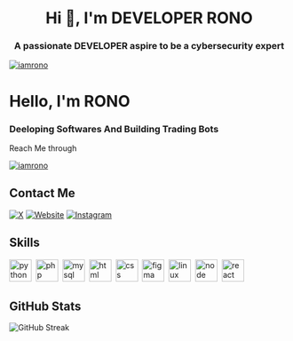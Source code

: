 <h1 align="center">Hi 👋, I'm DEVELOPER RONO</h1>
<h3 align="center">A passionate DEVELOPER aspire to be a cybersecurity expert</h3>

<p align="left"> <a href="https://twitter.com/iamrono" target="blank"><img src="https://img.shields.io/twitter/follow/iamrono?logo=twitter&style=for-the-badge" alt="iamrono" /></a> </p>

# Hello, I'm RONO
### Deeloping Softwares And Building Trading Bots
<a>Reach Me through</a>
<p align="left"> <a href="https://twitter.com/iamrono" target="blank"><img src="https://img.shields.io/twitter/follow/iamrono?logo=twitter&style=for-the-badge" alt="iamrono" /></a> </p>

## Contact Me
<p><a href="https://x.com/Developer_rono?t=Vy2DpmKlV0WV_ZDnb-TPAg&s=09" target="_blank"><img src="https://img.shields.io/badge/X-%23000000.svg?&style=flat-square&logo=x&logoColor=white" alt="X"></a> <a href="http://ronoporfolio-website.vercel.app" target="_blank"><img src="https://img.shields.io/badge/Website-%23FF7139.svg?&style=flat-square&logo=Firefox&logoColor=white" alt="Website"></a> <a href="https://www.instagram.com/just.rono?igsh=OXZ6ZDkycHYwYzlk" target="_blank"><img src="https://img.shields.io/badge/Instagram-%23E4405F.svg?&style=flat-square&logo=instagram&logoColor=white" alt="Instagram"></a> </p>

## Skills

<p align="left">
<img src="https://cdn.jsdelivr.net/gh/devicons/devicon/icons/python/python-original.svg" alt="python" width="40" height="40"/>&nbsp;
<img src="https://cdn.jsdelivr.net/gh/devicons/devicon/icons/php/php-original.svg" alt="php" width="40" height="40"/>&nbsp;
<img src="https://cdn.jsdelivr.net/gh/devicons/devicon/icons/mysql/mysql-original.svg" alt="mysql" width="40" height="40"/>&nbsp;
<img src="https://cdn.jsdelivr.net/gh/devicons/devicon/icons/html5/html5-original.svg" alt="html" width="40" height="40"/>&nbsp;
<img src="https://cdn.jsdelivr.net/gh/devicons/devicon/icons/css3/css3-original.svg" alt="css" width="40" height="40"/>&nbsp;
<img src="https://cdn.jsdelivr.net/gh/devicons/devicon/icons/figma/figma-original.svg" alt="figma" width="40" height="40"/>&nbsp;
<img src="https://cdn.jsdelivr.net/gh/devicons/devicon/icons/linux/linux-original.svg" alt="linux" width="40" height="40"/>&nbsp;
<img src="https://cdn.jsdelivr.net/gh/devicons/devicon/icons/nodejs/nodejs-original.svg" alt="node" width="40" height="40"/>&nbsp;
<img src="https://cdn.jsdelivr.net/gh/devicons/devicon/icons/react/react-original.svg" alt="react" width="40" height="40"/>&nbsp;
</p>

## GitHub Stats

<img src="https://github-readme-streak-stats.herokuapp.com/?user=Developer Rono&theme=dark" alt="GitHub Streak" />

